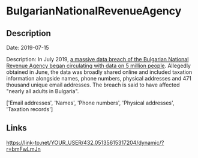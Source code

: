 # BulgarianNationalRevenueAgency

## Description

Date: 2019-07-15

Description:
In July 2019, <a href="https://thenextweb.com/security/2019/07/16/bulgaria-tax-agency-data-leak-hack/" target="_blank" rel="noopener">a massive data breach of the Bulgarian National Revenue Agency began circulating with data on 5 million people</a>. Allegedly obtained in June, the data was broadly shared online and included taxation information alongside names, phone numbers, physical addresses and 471 thousand unique email addresses. The breach is said to have affected &quot;nearly all adults in Bulgaria&quot;.


['Email addresses', 'Names', 'Phone numbers', 'Physical addresses', 'Taxation records']

## Links

https://link-to.net/YOUR_USER/432.05135615317204/dynamic/?r=bmFwLmJn